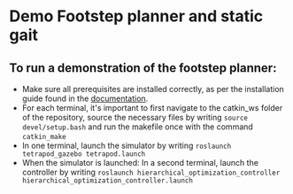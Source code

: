 # Demo Footstep planner and static gait

## To run a demonstration of the footstep planner:
- Make sure all prerequisites are installed correctly, as per the installation guide found in the [documentation](https://norwegian-legged-lab.github.io/Tetrapod-Robot/html/md_docs_markdown_install_guide.html).
 - For each terminal, it's important to first navigate to the catkin_ws folder of the repository, source the necessary files by writing ```source devel/setup.bash``` and run the makefile once with the command ```catkin_make```
 - In one terminal, launch the simulator by writing ```roslaunch tetrapod_gazebo tetrapod.launch```
 - When the simulator is launched: In a second terminal, launch the controller by writing ```roslaunch hierarchical_optimization_controller hierarchical_optimization_controller.launch```